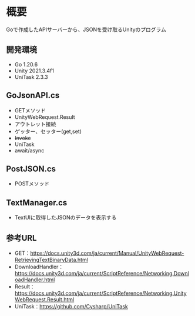 # 概要
Goで作成したAPIサーバーから、JSONを受け取るUnityのプログラム

## 開発環境
- Go 1.20.6
- Unity 2021.3.4f1
- UniTask 2.3.3

## GoJsonAPI.cs
- GETメソッド
- UnityWebRequest.Result
- アウトレット接続
- ゲッター、セッター(get,set)
- ~~Invoke~~
- UniTask
- await/async

## PostJSON.cs
- POSTメソッド

## TextManager.cs
- TextUIに取得したJSONのデータを表示する

## 参考URL
- GET：https://docs.unity3d.com/ja/current/Manual/UnityWebRequest-RetrievingTextBinaryData.html
- DownloadHandler：https://docs.unity3d.com/ja/current/ScriptReference/Networking.DownloadHandler.html
- Result：https://docs.unity3d.com/ja/current/ScriptReference/Networking.UnityWebRequest.Result.html
- UniTask：https://github.com/Cysharp/UniTask
